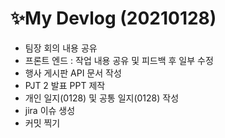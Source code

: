 # ✨My Devlog (20210128)

- 팀장 회의 내용 공유
- 프론트 엔드 : 작업 내용 공유 및 피드백 후 일부 수정
- 행사 게시판 API 문서 작성
- PJT 2 발표 PPT 제작
- 개인 일지(0128) 및 공통 일지(0128) 작성
- jira 이슈 생성
- 커밋 찍기